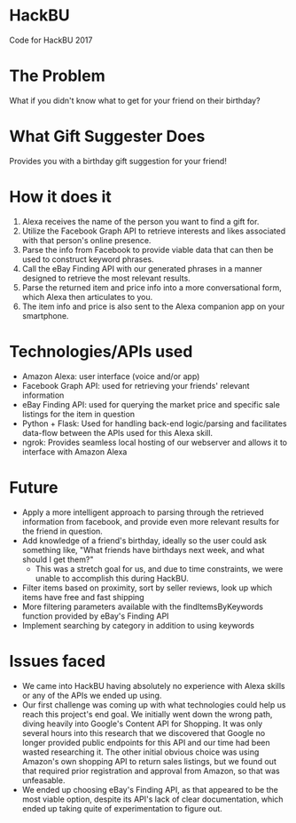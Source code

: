 # HackBU
Code for HackBU 2017

# The Problem
What if you didn't know what to get for your friend on their birthday?

# What Gift Suggester Does
Provides you with a birthday gift suggestion for your friend!

# How it does it
1. Alexa receives the name of the person you want to find a gift for.
2. Utilize the Facebook Graph API to retrieve interests and likes associated with that person's online presence.
3. Parse the info from Facebook to provide viable data that can then be used to construct keyword phrases.
4. Call the eBay Finding API with our generated phrases in a manner designed to retrieve the most relevant results.
5. Parse the returned item and price info into a more conversational form, which Alexa then articulates to you.
6. The item info and price is also sent to the Alexa companion app on your smartphone.

# Technologies/APIs used
- Amazon Alexa: user interface (voice and/or app)
- Facebook Graph API: used for retrieving your friends' relevant information
- eBay Finding API: used for querying the market price and specific sale listings for the item in question
- Python + Flask: Used for handling back-end logic/parsing and facilitates data-flow between the APIs used for this Alexa skill.
- ngrok: Provides seamless local hosting of our webserver and allows it to interface with Amazon Alexa

# Future
- Apply a more intelligent approach to parsing through the retrieved information from facebook, and provide even more relevant results for the friend in question.
- Add knowledge of a friend's birthday, ideally so the user could ask something like, "What friends have birthdays next week, and what should I get them?"
  - This was a stretch goal for us, and due to time constraints, we were unable to accomplish this during HackBU.
- Filter items based on proximity, sort by seller reviews, look up which items have free and fast shipping
- More filtering parameters available with the findItemsByKeywords function provided by eBay's Finding API
- Implement searching by category in addition to using keywords

# Issues faced
- We came into HackBU having absolutely no experience with Alexa skills or any of the APIs we ended up using.
- Our first challenge was coming up with what technologies could help us reach this project's end goal. We initially went down the wrong path, diving heavily into Google's Content API for Shopping. It was only several hours into this research that we discovered that Google no longer provided public endpoints for this API and our time had been wasted researching it. The other initial obvious choice was using Amazon's own shopping API to return sales listings, but we found out that required prior registration and approval from Amazon, so that was unfeasable.
- We ended up choosing eBay's Finding API, as that appeared to be the most viable option, despite its API's lack of clear documentation, which ended up taking quite of experimentation to figure out.
